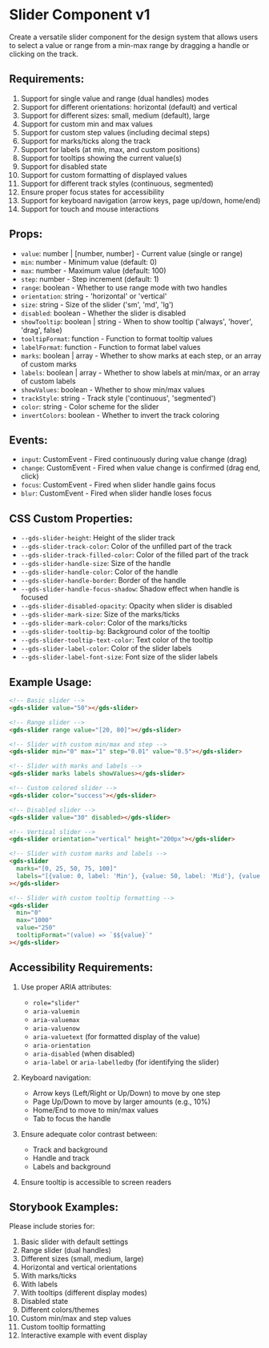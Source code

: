 # Slider Component v1

Create a versatile slider component for the design system that allows users to select a value or range from a min-max range by dragging a handle or clicking on the track.

## Requirements:

1. Support for single value and range (dual handles) modes
2. Support for different orientations: horizontal (default) and vertical
3. Support for different sizes: small, medium (default), large
4. Support for custom min and max values
5. Support for custom step values (including decimal steps)
6. Support for marks/ticks along the track
7. Support for labels (at min, max, and custom positions)
8. Support for tooltips showing the current value(s)
9. Support for disabled state
10. Support for custom formatting of displayed values
11. Support for different track styles (continuous, segmented)
12. Ensure proper focus states for accessibility
13. Support for keyboard navigation (arrow keys, page up/down, home/end)
14. Support for touch and mouse interactions

## Props:

- `value`: number | [number, number] - Current value (single or range)
- `min`: number - Minimum value (default: 0)
- `max`: number - Maximum value (default: 100)
- `step`: number - Step increment (default: 1)
- `range`: boolean - Whether to use range mode with two handles
- `orientation`: string - 'horizontal' or 'vertical'
- `size`: string - Size of the slider ('sm', 'md', 'lg')
- `disabled`: boolean - Whether the slider is disabled
- `showTooltip`: boolean | string - When to show tooltip ('always', 'hover', 'drag', false)
- `tooltipFormat`: function - Function to format tooltip values
- `labelFormat`: function - Function to format label values
- `marks`: boolean | array - Whether to show marks at each step, or an array of custom marks
- `labels`: boolean | array - Whether to show labels at min/max, or an array of custom labels
- `showValues`: boolean - Whether to show min/max values
- `trackStyle`: string - Track style ('continuous', 'segmented')
- `color`: string - Color scheme for the slider
- `invertColors`: boolean - Whether to invert the track coloring

## Events:

- `input`: CustomEvent - Fired continuously during value change (drag)
- `change`: CustomEvent - Fired when value change is confirmed (drag end, click)
- `focus`: CustomEvent - Fired when slider handle gains focus
- `blur`: CustomEvent - Fired when slider handle loses focus

## CSS Custom Properties:

- `--gds-slider-height`: Height of the slider track
- `--gds-slider-track-color`: Color of the unfilled part of the track
- `--gds-slider-track-filled-color`: Color of the filled part of the track
- `--gds-slider-handle-size`: Size of the handle
- `--gds-slider-handle-color`: Color of the handle
- `--gds-slider-handle-border`: Border of the handle
- `--gds-slider-handle-focus-shadow`: Shadow effect when handle is focused
- `--gds-slider-disabled-opacity`: Opacity when slider is disabled
- `--gds-slider-mark-size`: Size of the marks/ticks
- `--gds-slider-mark-color`: Color of the marks/ticks
- `--gds-slider-tooltip-bg`: Background color of the tooltip
- `--gds-slider-tooltip-text-color`: Text color of the tooltip
- `--gds-slider-label-color`: Color of the slider labels
- `--gds-slider-label-font-size`: Font size of the slider labels

## Example Usage:

```html
<!-- Basic slider -->
<gds-slider value="50"></gds-slider>

<!-- Range slider -->
<gds-slider range value="[20, 80]"></gds-slider>

<!-- Slider with custom min/max and step -->
<gds-slider min="0" max="1" step="0.01" value="0.5"></gds-slider>

<!-- Slider with marks and labels -->
<gds-slider marks labels showValues></gds-slider>

<!-- Custom colored slider -->
<gds-slider color="success"></gds-slider>

<!-- Disabled slider -->
<gds-slider value="30" disabled></gds-slider>

<!-- Vertical slider -->
<gds-slider orientation="vertical" height="200px"></gds-slider>

<!-- Slider with custom marks and labels -->
<gds-slider 
  marks="[0, 25, 50, 75, 100]" 
  labels="[{value: 0, label: 'Min'}, {value: 50, label: 'Mid'}, {value: 100, label: 'Max'}]"
></gds-slider>

<!-- Slider with custom tooltip formatting -->
<gds-slider 
  min="0" 
  max="1000" 
  value="250" 
  tooltipFormat="(value) => `$${value}`"
></gds-slider>
```

## Accessibility Requirements:

1. Use proper ARIA attributes:
    - `role="slider"`
    - `aria-valuemin`
    - `aria-valuemax`
    - `aria-valuenow`
    - `aria-valuetext` (for formatted display of the value)
    - `aria-orientation`
    - `aria-disabled` (when disabled)
    - `aria-label` or `aria-labelledby` (for identifying the slider)

2. Keyboard navigation:
    - Arrow keys (Left/Right or Up/Down) to move by one step
    - Page Up/Down to move by larger amounts (e.g., 10%)
    - Home/End to move to min/max values
    - Tab to focus the handle

3. Ensure adequate color contrast between:
    - Track and background
    - Handle and track
    - Labels and background

4. Ensure tooltip is accessible to screen readers

## Storybook Examples:

Please include stories for:
1. Basic slider with default settings
2. Range slider (dual handles)
3. Different sizes (small, medium, large)
4. Horizontal and vertical orientations
5. With marks/ticks
6. With labels
7. With tooltips (different display modes)
8. Disabled state
9. Different colors/themes
10. Custom min/max and step values
11. Custom tooltip formatting
12. Interactive example with event display

